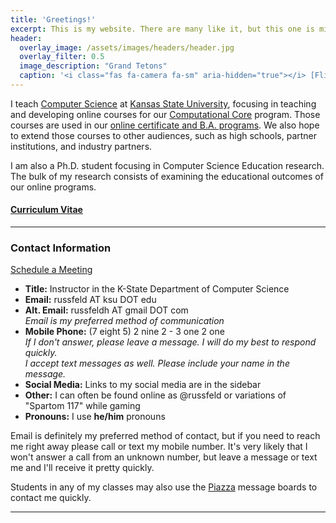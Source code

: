```yaml
---
title: 'Greetings!'
excerpt: This is my website. There are many like it, but this one is mine.
header:
  overlay_image: /assets/images/headers/header.jpg
  overlay_filter: 0.5
  image_description: "Grand Tetons"
  caption: '<i class="fas fa-camera fa-sm" aria-hidden="true"></i> [Flickr](https://www.flickr.com/photos/russfeld/28313869907/)'
---
```


I teach [Computer Science](https://cs.ksu.edu) at [Kansas State University](https://ksu.edu), focusing in teaching and developing online courses for our [Computational Core](http://www.cs.ksu.edu/core/) program. Those courses are used in our [online certificate and B.A. programs](https://global.k-state.edu/engineering/computer-science/). We also hope to extend those courses to other audiences, such as high schools, partner institutions, and industry partners.

I am also a Ph.D. student focusing in Computer Science Education research. The bulk of my research consists of examining the educational outcomes of our online programs.

#### [Curriculum Vitae](/about/cv)

---
### Contact Information

<a class="bigbadge badge-category" href="https://calendly.com/russfeld">Schedule a Meeting</a>

* **Title:** Instructor in the K-State Department of Computer Science
* **Email:** russfeld AT ksu DOT edu
* **Alt. Email:** russfeldh AT gmail DOT com <br>
_Email is my preferred method of communication_
* **Mobile Phone:** (7 eight 5) 2 nine 2 - 3 one 2 one<br>
_If I don't answer, please leave a message. I will do my best to respond quickly._ <br>
_I accept text messages as well. Please include your name in the message._
* **Social Media:** Links to my social media are in the sidebar
* **Other:** I can often be found online as @russfeld or variations of "Spartom 117" while gaming
* **Pronouns:** I use **he/him** pronouns

Email is definitely my preferred method of contact, but if you need to reach me right away please call or text my mobile number. It's very likely that I won't answer a call from an unknown number, but leave a message or text me and I'll receive it pretty quickly.

Students in any of my classes may also use the [Piazza](https://piazza.com) message boards to contact me quickly.

---
